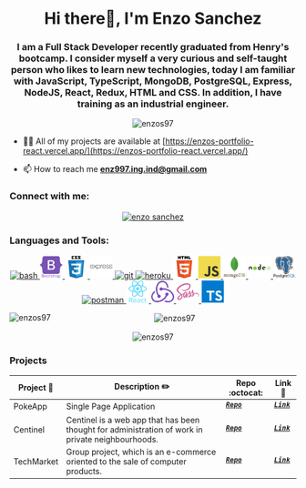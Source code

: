<h1 align="center">Hi there👋, I'm Enzo Sanchez</h1>
<h3 align="center">I am a Full Stack Developer recently graduated from Henry's bootcamp. I consider myself a very curious and self-taught person who likes to learn new technologies, today I am familiar with JavaScript, TypeScript, MongoDB, PostgreSQL, Express, NodeJS, React, Redux, HTML and CSS.  In addition, I have training as an industrial engineer.</h3>

<p align="center"> <img src="https://komarev.com/ghpvc/?username=enzos97&label=Profile%20views&color=0e75b6&style=flat" alt="enzos97" /> </p>

- 👨‍💻 All of my projects are available at [https://enzos-portfolio-react.vercel.app/](https://enzos-portfolio-react.vercel.app/)

- 📫 How to reach me **enz997.ing.ind@gmail.com**

<h3 align="left">Connect with me:</h3>
<p align="center">
<a href="https://www.linkedin.com/in/enzo-sanchez-733b85165/" target="blank"><img align="center" src="https://raw.githubusercontent.com/rahuldkjain/github-profile-readme-generator/master/src/images/icons/Social/linked-in-alt.svg" alt="enzo sanchez" height="30" width="40" /></a>
</p>

<h3 align="left">Languages and Tools:</h3>
<p align="center" bgcolor = "white"> <a href="https://www.gnu.org/software/bash/" target="_blank" rel="noreferrer"> <img src="https://www.vectorlogo.zone/logos/gnu_bash/gnu_bash-icon.svg" alt="bash" width="40" height="40"/> </a> <a href="https://getbootstrap.com" target="_blank" rel="noreferrer"> <img src="https://raw.githubusercontent.com/devicons/devicon/master/icons/bootstrap/bootstrap-plain-wordmark.svg" alt="bootstrap" width="40" height="40"/> </a> <a href="https://www.w3schools.com/css/" target="_blank" rel="noreferrer"> <img src="https://raw.githubusercontent.com/devicons/devicon/master/icons/css3/css3-original-wordmark.svg" alt="css3" width="40" height="40"/> </a> <a href="https://expressjs.com" target="_blank" rel="noreferrer"> <img src="https://raw.githubusercontent.com/devicons/devicon/master/icons/express/express-original-wordmark.svg" alt="express" width="40" height="40"/> </a> <a href="https://git-scm.com/" target="_blank" rel="noreferrer"> <img src="https://www.vectorlogo.zone/logos/git-scm/git-scm-icon.svg" alt="git" width="40" height="40"/> </a> <a href="https://heroku.com" target="_blank" rel="noreferrer"> <img src="https://www.vectorlogo.zone/logos/heroku/heroku-icon.svg" alt="heroku" width="40" height="40"/> </a> <a href="https://www.w3.org/html/" target="_blank" rel="noreferrer"> <img src="https://raw.githubusercontent.com/devicons/devicon/master/icons/html5/html5-original-wordmark.svg" alt="html5" width="40" height="40"/> </a> <a href="https://developer.mozilla.org/en-US/docs/Web/JavaScript" target="_blank" rel="noreferrer"> <img src="https://raw.githubusercontent.com/devicons/devicon/master/icons/javascript/javascript-original.svg" alt="javascript" width="40" height="40"/> </a> <a href="https://www.mongodb.com/" target="_blank" rel="noreferrer"> <img src="https://raw.githubusercontent.com/devicons/devicon/master/icons/mongodb/mongodb-original-wordmark.svg" alt="mongodb" width="40" height="40"/> </a> <a href="https://nodejs.org" target="_blank" rel="noreferrer"> <img src="https://raw.githubusercontent.com/devicons/devicon/master/icons/nodejs/nodejs-original-wordmark.svg" alt="nodejs" width="40" height="40"/> </a> <a href="https://www.postgresql.org" target="_blank" rel="noreferrer"> <img src="https://raw.githubusercontent.com/devicons/devicon/master/icons/postgresql/postgresql-original-wordmark.svg" alt="postgresql" width="40" height="40"/> </a> <a href="https://postman.com" target="_blank" rel="noreferrer"> <img src="https://www.vectorlogo.zone/logos/getpostman/getpostman-icon.svg" alt="postman" width="40" height="40"/> </a> <a href="https://reactjs.org/" target="_blank" rel="noreferrer"> <img src="https://raw.githubusercontent.com/devicons/devicon/master/icons/react/react-original-wordmark.svg" alt="react" width="40" height="40"/> </a> <a href="https://redux.js.org" target="_blank" rel="noreferrer"> <img src="https://raw.githubusercontent.com/devicons/devicon/master/icons/redux/redux-original.svg" alt="redux" width="40" height="40"/> </a> <a href="https://sass-lang.com" target="_blank" rel="noreferrer"> <img src="https://raw.githubusercontent.com/devicons/devicon/master/icons/sass/sass-original.svg" alt="sass" width="40" height="40"/> </a> <a href="https://www.typescriptlang.org/" target="_blank" rel="noreferrer"> <img src="https://raw.githubusercontent.com/devicons/devicon/master/icons/typescript/typescript-original.svg" alt="typescript" width="40" height="40"/> </a> </p>

<p><img align="left" src="https://github-readme-stats.vercel.app/api/top-langs?username=enzos97&show_icons=true&locale=en&layout=compact" alt="enzos97" /></p>

<p align="center">&nbsp;<img align="center" src="https://github-readme-stats.vercel.app/api?username=enzos97&show_icons=true&locale=en" alt="enzos97" /></p>

<p align="center"><img align="center" src="https://github-readme-streak-stats.herokuapp.com/?user=enzos97&" alt="enzos97" /></p>

### Projects
|      Project :triangular_flag_on_post:   |     Description :pencil2:   | Repo :octocat:  | Link :link:  | 
|-------------|-------------------|---|---|
|    PokeApp    | Single Page Application | <sup><kbd>***[Repo](https://github.com/Enzos97/PI--Henry-pokemon)***</kbd></sup> | <sup><kbd>***[Link](https://pokemonsbyenzo.vercel.app/)***</kbd></sup> |
|    Centinel    | Centinel is a web app that has been thought for administration of work in private neighbourhoods. | <sup><kbd>***[Repo](https://github.com/Enzos97/Security-App-Front-End/tree/main/client)***</kbd></sup> | <sup><kbd>***[Link](https://security-app-puce.vercel.app/)***</kbd></sup> |
|    TechMarket    | Group project, which is an e-commerce oriented to the sale of computer products. | <sup><kbd>***[Repo](https://github.com/gpitrella/PF-FrontEnd)***</kbd></sup> | <sup><kbd>***[Link](https://techmarketfront.vercel.app/)***</kbd></sup> |
